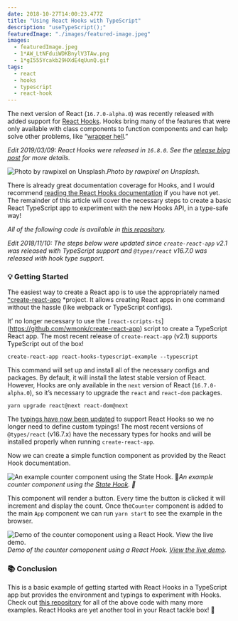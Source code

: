 ```yaml
---
date: 2018-10-27T14:00:23.477Z
title: "Using React Hooks with TypeScript"
description: "useTypeScript();"
featuredImage: "./images/featured-image.jpeg"
images:
  - featuredImage.jpeg
  - 1*AW_LtNFduiWDKBnylV3TAw.png
  - 1*gI555Ycakb29HXdE4qUunQ.gif
tags:
  - react
  - hooks
  - typescript
  - react-hook
---
```


The next version of React (`16.7.0-alpha.0`) was recently released with added support for [React Hooks](https://reactjs.org/docs/hooks-intro.html). Hooks bring many of the features that were only available with class components to function components and can help solve other problems, like “[wrapper hell](https://reactjs.org/docs/hooks-intro.html#its-hard-to-reuse-stateful-logic-between-components).”

*Edit 2019/03/09: React Hooks were released in `16.8.0`. See the [release blog post](https://reactjs.org/blog/2019/02/06/react-v16.8.0.html) for more details.*

![Photo by rawpixel on Unsplash.](1*4GcU5UagmpeePp2-EZiSGQ.jpeg)*Photo by rawpixel on Unsplash.*

There is already great documentation coverage for Hooks, and I would recommend [reading the React Hooks documentation](https://reactjs.org/docs/hooks-intro.html) if you have not yet. The remainder of this article will cover the necessary steps to create a basic React TypeScript app to experiment with the new Hooks API, in a type-safe way!

*All of the following code is available in [this repository](https://github.com/skovy/react-hooks-typescript-example).*

*Edit 2018/11/10: The steps below were updated since `create-react-app` v2.1 was released with TypeScript support and `@types/react` v16.7.0 was released with hook type support.*

### 💡 Getting Started

The easiest way to create a React app is to use the appropriately named [*create-react-app](https://facebook.github.io/create-react-app/) *project. It allows creating React apps in one command without the hassle (like webpack or TypeScript configs).

It’ no longer necessary to use the `[react-scripts-ts`](https://github.com/wmonk/create-react-app) script to create a TypeScript React app. The most recent release of `create-react-app` (v2.1) supports TypeScript out of the box!

```
create-react-app react-hooks-typescript-example --typescript
```


This command will set up and install all of the necessary configs and packages. By default, it will install the latest stable version of React. However, Hooks are only available in the `next` version of React (`16.7.0-alpha.0`), so it’s necessary to upgrade the `react` and `react-dom` packages.

```
yarn upgrade react@next react-dom@next
```


The [typings have now been updated](https://github.com/DefinitelyTyped/DefinitelyTyped/pull/30057) to support React Hooks so we no longer need to define custom typings! The most recent versions of `@types/react` (v16.7.x) have the necessary types for hooks and will be installed properly when running `create-react-app`.

Now we can create a simple function component as provided by the React Hook documentation.

![An example counter component using the [State Hook](https://reactjs.org/docs/hooks-state.html). 🎣](1*AW_LtNFduiWDKBnylV3TAw.png)*An example counter component using the [State Hook](https://reactjs.org/docs/hooks-state.html). 🎣*

This component will render a button. Every time the button is clicked it will increment and display the count. Once the`Counter` component is added to the main `App` component we can run `yarn start` to see the example in the browser.

![Demo of the counter comoponent using a React Hook. [View the live demo](http://react-hooks-typescript.now.sh).](1*gI555Ycakb29HXdE4qUunQ.gif)*Demo of the counter comoponent using a React Hook. [View the live demo](http://react-hooks-typescript.now.sh).*

### 📚 Conclusion

This is a basic example of getting started with React Hooks in a TypeScript app but provides the environment and typings to experiment with Hooks. Check out [this repository](https://github.com/skovy/react-hooks-typescript-example) for all of the above code with many more examples. React Hooks are yet another tool in your React tackle box! 🎣
